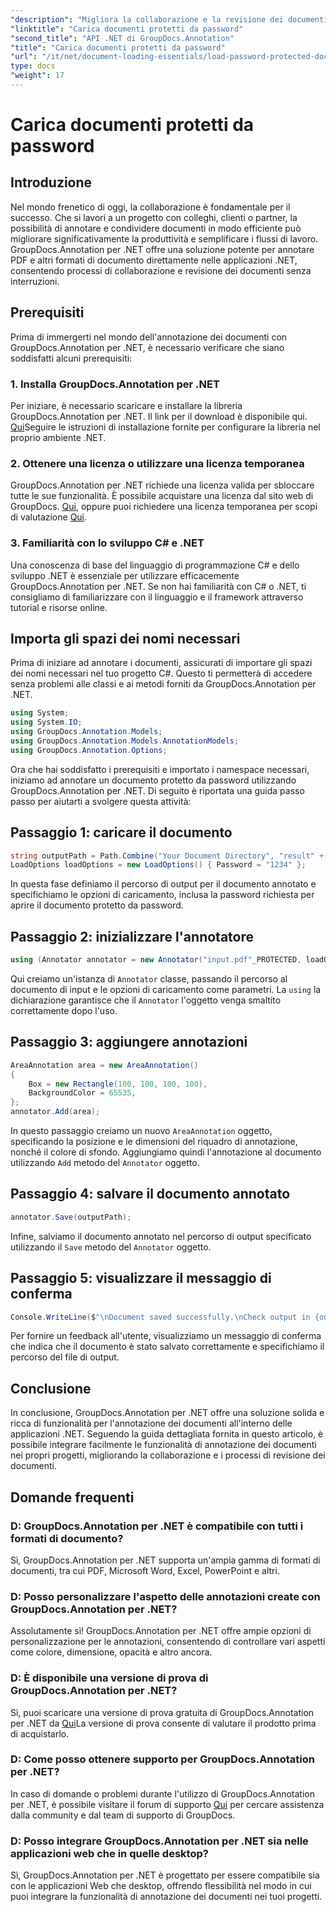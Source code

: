 ```yaml
---
"description": "Migliora la collaborazione e la revisione dei documenti con GroupDocs.Annotation per .NET. Annota PDF e altro ancora in modo semplice nelle tue app .NET."
"linktitle": "Carica documenti protetti da password"
"second_title": "API .NET di GroupDocs.Annotation"
"title": "Carica documenti protetti da password"
"url": "/it/net/document-loading-essentials/load-password-protected-documents/"
type: docs
"weight": 17
---
```


# Carica documenti protetti da password

## Introduzione
Nel mondo frenetico di oggi, la collaborazione è fondamentale per il successo. Che si lavori a un progetto con colleghi, clienti o partner, la possibilità di annotare e condividere documenti in modo efficiente può migliorare significativamente la produttività e semplificare i flussi di lavoro. GroupDocs.Annotation per .NET offre una soluzione potente per annotare PDF e altri formati di documento direttamente nelle applicazioni .NET, consentendo processi di collaborazione e revisione dei documenti senza interruzioni.
## Prerequisiti
Prima di immergerti nel mondo dell'annotazione dei documenti con GroupDocs.Annotation per .NET, è necessario verificare che siano soddisfatti alcuni prerequisiti:
### 1. Installa GroupDocs.Annotation per .NET
Per iniziare, è necessario scaricare e installare la libreria GroupDocs.Annotation per .NET. Il link per il download è disponibile qui. [Qui](https://releases.groupdocs.com/annotation/net/)Seguire le istruzioni di installazione fornite per configurare la libreria nel proprio ambiente .NET.
### 2. Ottenere una licenza o utilizzare una licenza temporanea
GroupDocs.Annotation per .NET richiede una licenza valida per sbloccare tutte le sue funzionalità. È possibile acquistare una licenza dal sito web di GroupDocs. [Qui](https://purchase.groupdocs.com/buy), oppure puoi richiedere una licenza temporanea per scopi di valutazione [Qui](https://purchase.groupdocs.com/temporary-license/).
### 3. Familiarità con lo sviluppo C# e .NET
Una conoscenza di base del linguaggio di programmazione C# e dello sviluppo .NET è essenziale per utilizzare efficacemente GroupDocs.Annotation per .NET. Se non hai familiarità con C# o .NET, ti consigliamo di familiarizzare con il linguaggio e il framework attraverso tutorial e risorse online.

## Importa gli spazi dei nomi necessari
Prima di iniziare ad annotare i documenti, assicurati di importare gli spazi dei nomi necessari nel tuo progetto C#. Questo ti permetterà di accedere senza problemi alle classi e ai metodi forniti da GroupDocs.Annotation per .NET.
```csharp
using System;
using System.IO;
using GroupDocs.Annotation.Models;
using GroupDocs.Annotation.Models.AnnotationModels;
using GroupDocs.Annotation.Options;
```

Ora che hai soddisfatto i prerequisiti e importato i namespace necessari, iniziamo ad annotare un documento protetto da password utilizzando GroupDocs.Annotation per .NET. Di seguito è riportata una guida passo passo per aiutarti a svolgere questa attività:
## Passaggio 1: caricare il documento
```csharp
string outputPath = Path.Combine("Your Document Directory", "result" + Path.GetExtension("input.pdf"));
LoadOptions loadOptions = new LoadOptions() { Password = "1234" };
```
In questa fase definiamo il percorso di output per il documento annotato e specifichiamo le opzioni di caricamento, inclusa la password richiesta per aprire il documento protetto da password.
## Passaggio 2: inizializzare l'annotatore
```csharp
using (Annotator annotator = new Annotator("input.pdf"_PROTECTED, loadOptions))
```
Qui creiamo un'istanza di `Annotator` classe, passando il percorso al documento di input e le opzioni di caricamento come parametri. La `using` la dichiarazione garantisce che il `Annotator` l'oggetto venga smaltito correttamente dopo l'uso.
## Passaggio 3: aggiungere annotazioni
```csharp
AreaAnnotation area = new AreaAnnotation()
{
    Box = new Rectangle(100, 100, 100, 100),
    BackgroundColor = 65535,
};
annotator.Add(area);
```
In questo passaggio creiamo un nuovo `AreaAnnotation` oggetto, specificando la posizione e le dimensioni del riquadro di annotazione, nonché il colore di sfondo. Aggiungiamo quindi l'annotazione al documento utilizzando `Add` metodo del `Annotator` oggetto.
## Passaggio 4: salvare il documento annotato
```csharp
annotator.Save(outputPath);
```
Infine, salviamo il documento annotato nel percorso di output specificato utilizzando il `Save` metodo del `Annotator` oggetto.
## Passaggio 5: visualizzare il messaggio di conferma
```csharp
Console.WriteLine($"\nDocument saved successfully.\nCheck output in {outputPath}.");
```
Per fornire un feedback all'utente, visualizziamo un messaggio di conferma che indica che il documento è stato salvato correttamente e specifichiamo il percorso del file di output.

## Conclusione
In conclusione, GroupDocs.Annotation per .NET offre una soluzione solida e ricca di funzionalità per l'annotazione dei documenti all'interno delle applicazioni .NET. Seguendo la guida dettagliata fornita in questo articolo, è possibile integrare facilmente le funzionalità di annotazione dei documenti nei propri progetti, migliorando la collaborazione e i processi di revisione dei documenti.
## Domande frequenti
### D: GroupDocs.Annotation per .NET è compatibile con tutti i formati di documento?
Sì, GroupDocs.Annotation per .NET supporta un'ampia gamma di formati di documenti, tra cui PDF, Microsoft Word, Excel, PowerPoint e altri.
### D: Posso personalizzare l'aspetto delle annotazioni create con GroupDocs.Annotation per .NET?
Assolutamente sì! GroupDocs.Annotation per .NET offre ampie opzioni di personalizzazione per le annotazioni, consentendo di controllare vari aspetti come colore, dimensione, opacità e altro ancora.
### D: È disponibile una versione di prova di GroupDocs.Annotation per .NET?
Sì, puoi scaricare una versione di prova gratuita di GroupDocs.Annotation per .NET da [Qui](https://releases.groupdocs.com/)La versione di prova consente di valutare il prodotto prima di acquistarlo.
### D: Come posso ottenere supporto per GroupDocs.Annotation per .NET?
In caso di domande o problemi durante l'utilizzo di GroupDocs.Annotation per .NET, è possibile visitare il forum di supporto [Qui](https://forum.groupdocs.com/c/annotation/10) per cercare assistenza dalla community e dal team di supporto di GroupDocs.
### D: Posso integrare GroupDocs.Annotation per .NET sia nelle applicazioni web che in quelle desktop?
Sì, GroupDocs.Annotation per .NET è progettato per essere compatibile sia con le applicazioni Web che desktop, offrendo flessibilità nel modo in cui puoi integrare la funzionalità di annotazione dei documenti nei tuoi progetti.